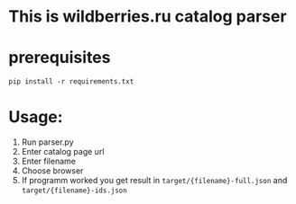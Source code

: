 # This is wildberries.ru catalog parser

# prerequisites
    pip install -r requirements.txt

# Usage:
1. Run parser.py
1. Enter catalog page url
1. Enter filename
1. Choose browser
1. If programm worked you get result in `target/{filename}-full.json` and `target/{filename}-ids.json`
